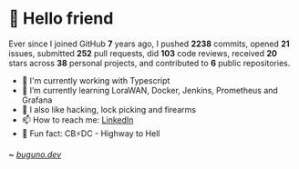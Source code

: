 # 🤖 Hello friend

Ever since I joined GitHub **7** years ago, I pushed **2238** commits, opened **21** issues, submitted **252** pull requests, did **103** code reviews, received **20** stars across **38** personal projects, and contributed to **6** public repositories.

- 🐍 I'm currently working with Typescript
- 🌱 I’m currently learning LoraWAN, Docker, Jenkins, Prometheus and Grafana
- 🔭 I also like hacking, lock picking and firearms
- 📫 How to reach me: [LinkedIn](https://www.linkedin.com/in/brunodesouzabezerra/)
- 🤡 Fun fact: CB⚡DC - Highway to Hell

**~** [_buguno.dev_](https://buguno.dev)
